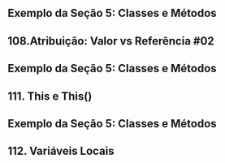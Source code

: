 ## Exemplo da Seção 5: Classes e Métodos
## 108.Atribuição: Valor vs Referência #02

## Exemplo da Seção 5: Classes e Métodos
## 111. This e This()

## Exemplo da Seção 5: Classes e Métodos
## 112. Variáveis Locais
